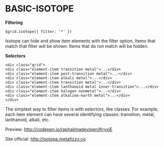 # BASIC-ISOTOPE
**Filtering**
```
$grid.isotope({ filter: '*' })
```
Isotope can hide and show item elements with the filter option. Items that match that filter will be shown. Items that do not match will be hidden.

**Selectors**
```
<div class="grid">
<div class="element-item transition metal">...</div>
<div class="element-item post-transition metal">...</div>
<div class="element-item alkali metal">...</div>
<div class="element-item transition metal">...</div>
<div class="element-item lanthanoid metal inner-transition">...</div>
<div class="element-item halogen nonmetal">...</div>
<div class="element-item alkaline-earth metal">...</div>
</div>
```

The simplest way to filter items is with selectors, like classes. For example, each item element can have several identifying classes: transition, metal, lanthanoid, alkali, etc.

Preview: http://codepen.io/raphalimadev/pen/KrvxjE

Site official: http://isotope.metafizzy.co
